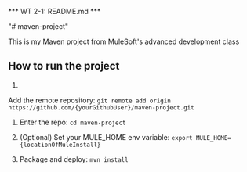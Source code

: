 *** WT 2-1: README.md ***


"# maven-project" 

This is my Maven project from MuleSoft's advanced development class


## How to run the project

1. 

Add the remote repository: `git remote add origin https://github.com/{yourGithubUser}/maven-project.git`

1. Enter the repo: `cd maven-project`



1. (Optional) Set your MULE_HOME env variable: `export MULE_HOME={locationOfMuleInstall}`



1. Package and deploy: `mvn install`
